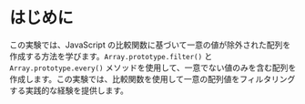 # はじめに

この実験では、JavaScript の比較関数に基づいて一意の値が除外された配列を作成する方法を学びます。`Array.prototype.filter()` と `Array.prototype.every()` メソッドを使用して、一意でない値のみを含む配列を作成します。この実験では、比較関数を使用して一意の配列値をフィルタリングする実践的な経験を提供します。

